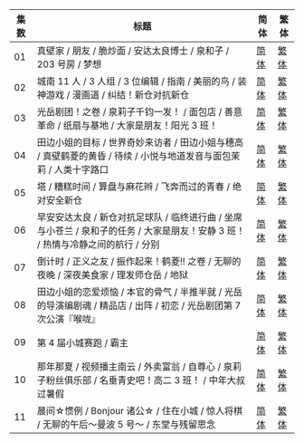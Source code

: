 <auto-generated-table>

| 集数 | 标题 | 简体 | 繁体 |
| - | - | - | - |
| 01 | 真壁家 / 朋友 / 脆炒面 / 安达太良博士 / 泉和子 / 203 号房 / 梦想 | [简体](https://raw.githubusercontent.com/SweetSub/SweetSub/master/Archive/CITY%20THE%20ANIMATION/%5BSweetSub%5D%20CITY%20THE%20ANIMATION%20-%2001.chs.ass) | [繁体](https://raw.githubusercontent.com/SweetSub/SweetSub/master/Archive/CITY%20THE%20ANIMATION/%5BSweetSub%5D%20CITY%20THE%20ANIMATION%20-%2001.cht.ass) |
| 02 | 城南 11 人 / 3 人组 / 3 位编辑 / 指南 / 美丽的鸟 / 装神游戏 / 漫画道 / 纠结！新仓对抗新仓 | [简体](https://raw.githubusercontent.com/SweetSub/SweetSub/master/Archive/CITY%20THE%20ANIMATION/%5BSweetSub%5D%20CITY%20THE%20ANIMATION%20-%2002.chs.ass) | [繁体](https://raw.githubusercontent.com/SweetSub/SweetSub/master/Archive/CITY%20THE%20ANIMATION/%5BSweetSub%5D%20CITY%20THE%20ANIMATION%20-%2002.cht.ass) |
| 03 | 光岳剧团！之卷 / 泉莉子千钧一发！ / 面包店 / 善意革命 / 纸扇与基地 / 大家是朋友！阳光 3 班！ | [简体](https://raw.githubusercontent.com/SweetSub/SweetSub/master/Archive/CITY%20THE%20ANIMATION/%5BSweetSub%5D%20CITY%20THE%20ANIMATION%20-%2003.chs.ass) | [繁体](https://raw.githubusercontent.com/SweetSub/SweetSub/master/Archive/CITY%20THE%20ANIMATION/%5BSweetSub%5D%20CITY%20THE%20ANIMATION%20-%2003.cht.ass) |
| 04 | 田边小姐的目标 / 世界奇妙来访者 / 田边小姐与穗高 / 真壁鹤菱的黄昏 / 待续 / 小悦与地道发音与面包茉莉 / 人类十字路口 | [简体](https://raw.githubusercontent.com/SweetSub/SweetSub/master/Archive/CITY%20THE%20ANIMATION/%5BSweetSub%5D%20CITY%20THE%20ANIMATION%20-%2004.chs.ass) | [繁体](https://raw.githubusercontent.com/SweetSub/SweetSub/master/Archive/CITY%20THE%20ANIMATION/%5BSweetSub%5D%20CITY%20THE%20ANIMATION%20-%2004.cht.ass) |
| 05 | 塔 / 糟糕时间 / 算盘与麻花辫 / 飞奔而过的青春 / 绝对安全新仓 | [简体](https://raw.githubusercontent.com/SweetSub/SweetSub/master/Archive/CITY%20THE%20ANIMATION/%5BSweetSub%5D%20CITY%20THE%20ANIMATION%20-%2005.chs.ass) | [繁体](https://raw.githubusercontent.com/SweetSub/SweetSub/master/Archive/CITY%20THE%20ANIMATION/%5BSweetSub%5D%20CITY%20THE%20ANIMATION%20-%2005.cht.ass) |
| 06 | 早安安达太良 / 新仓对抗足球队 / 临终进行曲 / 坐席与小苍兰 / 泉和子的任务 / 大家是朋友！安静 3 班！ / 热情与冷静之间的航行 / 分别 | [简体](https://raw.githubusercontent.com/SweetSub/SweetSub/master/Archive/CITY%20THE%20ANIMATION/%5BSweetSub%5D%20CITY%20THE%20ANIMATION%20-%2006.chs.ass) | [繁体](https://raw.githubusercontent.com/SweetSub/SweetSub/master/Archive/CITY%20THE%20ANIMATION/%5BSweetSub%5D%20CITY%20THE%20ANIMATION%20-%2006.cht.ass) |
| 07 | 倒计时 / 正义之友 / 振作起来！鹤菱!! 之卷 / 无聊的夜晚 / 深夜美食家 / 理发师仓岳 / 地狱 | [简体](https://raw.githubusercontent.com/SweetSub/SweetSub/master/Archive/CITY%20THE%20ANIMATION/%5BSweetSub%5D%20CITY%20THE%20ANIMATION%20-%2007.chs.ass) | [繁体](https://raw.githubusercontent.com/SweetSub/SweetSub/master/Archive/CITY%20THE%20ANIMATION/%5BSweetSub%5D%20CITY%20THE%20ANIMATION%20-%2007.cht.ass) |
| 08 | 田边小姐的恋爱烦恼 / 本官的骨气 / 半推半就 / 光岳的导演编剧魂 / 精品店 / 出阵 / 初恋 / 光岳剧团第 7 次公演『喉咙』 | [简体](https://raw.githubusercontent.com/SweetSub/SweetSub/master/Archive/CITY%20THE%20ANIMATION/%5BSweetSub%5D%20CITY%20THE%20ANIMATION%20-%2008.chs.ass) | [繁体](https://raw.githubusercontent.com/SweetSub/SweetSub/master/Archive/CITY%20THE%20ANIMATION/%5BSweetSub%5D%20CITY%20THE%20ANIMATION%20-%2008.cht.ass) |
| 09 | 第 4 届小城赛跑 / 霸主 | [简体](https://raw.githubusercontent.com/SweetSub/SweetSub/master/Archive/CITY%20THE%20ANIMATION/%5BSweetSub%5D%20CITY%20THE%20ANIMATION%20-%2009.chs.ass) | [繁体](https://raw.githubusercontent.com/SweetSub/SweetSub/master/Archive/CITY%20THE%20ANIMATION/%5BSweetSub%5D%20CITY%20THE%20ANIMATION%20-%2009.cht.ass) |
| 10 | 那年那夏 / 视频播主南云 / 外卖富翁 / 自尊心 / 泉莉子粉丝俱乐部 / 名垂青史吧！高二 3 班！ / 中年大叔过暑假 | [简体](https://raw.githubusercontent.com/SweetSub/SweetSub/master/Archive/CITY%20THE%20ANIMATION/%5BSweetSub%5D%20CITY%20THE%20ANIMATION%20-%2010.chs.ass) | [繁体](https://raw.githubusercontent.com/SweetSub/SweetSub/master/Archive/CITY%20THE%20ANIMATION/%5BSweetSub%5D%20CITY%20THE%20ANIMATION%20-%2010.cht.ass) |
| 11 | 晨间☆惯例 / Bonjour 诸公☆ / 住在小城 / 惊人将棋 / 无聊的午后～曼波 5 号～ / 东堂与残留思念 | [简体](https://raw.githubusercontent.com/SweetSub/SweetSub/master/Archive/CITY%20THE%20ANIMATION/%5BSweetSub%5D%20CITY%20THE%20ANIMATION%20-%2011.chs.ass) | [繁体](https://raw.githubusercontent.com/SweetSub/SweetSub/master/Archive/CITY%20THE%20ANIMATION/%5BSweetSub%5D%20CITY%20THE%20ANIMATION%20-%2011.cht.ass) |

</auto-generated-table>